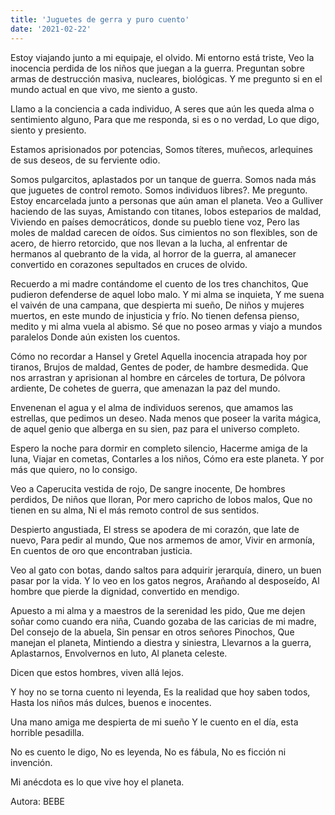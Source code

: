 ```yaml
---
title: 'Juguetes de gerra y puro cuento'
date: '2021-02-22'
---
```


Estoy viajando junto a mi equipaje, el olvido.
Mi entorno está triste,
Veo la inocencia perdida de los niños que juegan a la guerra.
Preguntan sobre armas de destrucción masiva, nucleares, biológicas.
Y me pregunto si en el mundo actual en que vivo, me siento a gusto.

Llamo a la conciencia a cada individuo,
A seres que aún les queda alma o sentimiento alguno,
Para que me responda, si es o no verdad,
Lo que digo, siento y presiento.

Estamos aprisionados por potencias,
Somos títeres, muñecos, arlequines de sus deseos,
de su ferviente odio.

Somos pulgarcitos, aplastados por un tanque de guerra.
Somos nada más que juguetes de control remoto.
Somos individuos libres?. Me pregunto.
Estoy encarcelada junto a personas que aún aman el planeta.
Veo a Gulliver haciendo de las suyas,
Amistando con titanes, lobos esteparios de maldad,
Viviendo en países democráticos, donde su pueblo tiene voz,
Pero las moles de maldad carecen de oídos.
Sus cimientos no son flexibles,
son de acero, de hierro retorcido,
que nos llevan a la lucha, al enfrentar de hermanos
al quebranto de la vida, al horror de la guerra,
al amanecer convertido en corazones sepultados en cruces de olvido.

Recuerdo a mi madre contándome el cuento de los tres chanchitos,
Que pudieron defenderse de aquel lobo malo.
Y mi alma se inquieta,
Y me suena el vaivén de una campana, que despierta mi sueño,
De niños y mujeres muertos, en este mundo de injusticia y frío.
No tienen defensa pienso, medito y mi alma vuela al abismo.
Sé que no poseo armas y viajo a mundos paralelos
Donde aún existen los cuentos.

Cómo no recordar a Hansel y Gretel
Aquella inocencia atrapada hoy por tiranos,
Brujos de maldad,
Gentes de poder, de hambre desmedida.
Que nos arrastran y aprisionan al hombre en cárceles de tortura,
De pólvora ardiente,
De cohetes de guerra, que amenazan la paz del mundo.

Envenenan el agua y el alma de individuos serenos,
que amamos las estrellas, que pedimos un deseo.
Nada menos que poseer la varita mágica,
de aquel genio que alberga en su sien,
paz para el universo completo.

Espero la noche para dormir en completo silencio,
Hacerme amiga de la luna,
Viajar en cometas,
Contarles a los niños,
Cómo era este planeta.
Y por más que quiero, no lo consigo.

Veo a Caperucita vestida de rojo,
De sangre inocente,
De hombres perdidos,
De niños que lloran,
Por mero capricho de lobos malos,
Que no tienen en su alma,
Ni el más remoto control de sus sentidos.

Despierto angustiada,
El stress se apodera de mi corazón, que late de nuevo,
Para pedir al mundo,
Que nos armemos de amor,
Vivir en armonía,
En cuentos de oro que encontraban justicia.

Veo al gato con botas, dando saltos para adquirir jerarquía,
dinero, un buen pasar por la vida.
Y lo veo en los gatos negros,
Arañando al desposeído,
Al hombre que pierde la dignidad, convertido en mendigo.

Apuesto a mi alma y a maestros de la serenidad les pido,
Que me dejen soñar como cuando era niña,
Cuando gozaba de las caricias de mi madre,
Del consejo de la abuela,
Sin pensar en otros señores Pinochos,
Que manejan el planeta,
Mintiendo a diestra y siniestra,
Llevarnos a la guerra,
Aplastarnos,
Envolvernos en luto,
Al planeta celeste.

Dicen que estos hombres, viven allá lejos.

Y hoy no se torna cuento ni leyenda,
Es la realidad que hoy saben todos,
Hasta los niños más dulces, buenos e inocentes.

Una mano amiga me despierta de mi sueño
Y le cuento en el día, esta horrible pesadilla.

No es cuento le digo,
No es leyenda,
No es fábula,
No es ficción ni invención.

Mi anécdota es lo que vive hoy el planeta.

Autora: BEBE